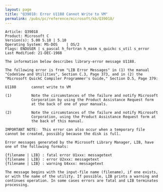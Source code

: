 ```yaml
---
layout: page
title: "Q39018: Error U1188 Cannot Write to VM"
permalink: /pubs/pc/reference/microsoft/kb/Q39018/
---
```


	Article: Q39018
	Product: Microsoft C
	Version(s): 5.00 5.10 | 5.10
	Operating System: MS-DOS    | OS/2
	Flags: ENDUSER | s_pascal h_fortran h_masm s_quickc s_util s_error
	Last Modified: 21-DEC-1988
	
	The information below describes library-error message U1188.
	
	The following error is from "LIB Error Messages" in (1) the manual
	"CodeView and Utilities", Section C.3, Page 373, and in (2) the
	"Microsoft QuickC Compiler Programmer's Guide," Section D.5, Page 379:
	
	U1188       cannot write to VM
	
	(1)         Note the circumstances of the failure and notify Microsoft
	            Corporation by using the Product Assistance Request form
	            at the back of one of your manuals.
	
	(2)         Note the circumstances of the failure and notify Microsoft
	            Corporation, using the Product Assistance Request form at
	            the back of this manual.
	
	IMPORTANT NOTE:  This error can also occur when a temporary file
	cannot be created, possibly because the disk is full.
	
	Error messages generated by the Microsoft Library Manager, LIB, have
	one of the following formats:
	
	{filename | LIB} : fatal error U1xxx: messagetext
	{filename | LIB} : error U2xxx: messagetext
	{filename | LIB} : warning U4xxx: messagetext
	
	The message begins with the input-file name (filename), if one exists,
	or with the name of the utility. If possible, LIB prints a warning and
	continues operation. In some cases errors are fatal and LIB terminates
	processing.
